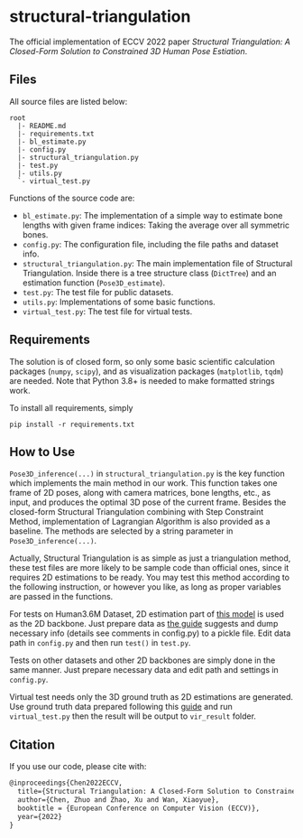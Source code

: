 # structural-triangulation

The official implementation of ECCV 2022 paper *Structural Triangulation: A Closed-Form Solution to Constrained 3D Human Pose Estiation*.

## Files

All source files are listed below:

```
root
  |- README.md
  |- requirements.txt
  |- bl_estimate.py
  |- config.py
  |- structural_triangulation.py
  |- test.py
  |- utils.py
  `- virtual_test.py
```

Functions of the source code are:

* `bl_estimate.py`: The implementation of a simple way to estimate bone lengths with given frame indices: Taking the average over all symmetric bones.
* `config.py`: The configuration file, including the file paths and dataset info. 
* `structural_triangulation.py`: The main implementation file of Structural Triangulation. Inside there is a tree structure class (`DictTree`) and an estimation function (`Pose3D_estimate`).
* `test.py`: The test file for public datasets.
* `utils.py`: Implementations of some basic functions.
* `virtual_test.py`: The test file for virtual tests.


## Requirements

The solution is of closed form, so only some basic scientific calculation packages (`numpy`, `scipy`), and as visualization packages (`matplotlib`, `tqdm`) are needed. Note that Python 3.8+ is needed to make formatted strings work.

To install all requirements, simply

```shell
pip install -r requirements.txt
```

## How to Use

`Pose3D_inference(...)` in `structural_triangulation.py` is the key function which implements the main method in our work. This function takes one frame of 2D poses, along with camera matrices, bone lengths, etc., as input, and produces the optimal 3D pose of the current frame. Besides the closed-form Structural Triangulation combining with Step Constraint Method, implementation of Lagrangian Algorithm is also provided as a baseline. The methods are selected by a string parameter in `Pose3D_inference(...)`.

Actually, Structural Triangulation is as simple as just a triangulation method, these test files are more likely to be sample code than official ones, since it requires 2D estimations to be ready. You may test this method according to the following instruction, or however you like, as long as proper variables are passed in the functions.

For tests on Human3.6M Dataset, 2D estimation part of [this model](https://github.com/karfly/learnable-triangulation-pytorch) is used as the 2D backbone. Just prepare data as [the guide](https://github.com/karfly/learnable-triangulation-pytorch/blob/master/mvn/datasets/human36m_preprocessing/README.md) suggests and dump necessary info (details see comments in config.py) to a pickle file. Edit data path in `config.py` and then run `test()` in `test.py`.

Tests on other datasets and other 2D backbones are simply done in the same manner. Just prepare necessary data and edit path and settings in `config.py`.

Virtual test needs only the 3D ground truth as 2D estimations are generated. Use ground truth data prepared following this [guide](https://github.com/karfly/learnable-triangulation-pytorch/blob/master/mvn/datasets/human36m_preprocessing/README.md) and run `virtual_test.py` then the result will be output to `vir_result` folder.

## Citation
If you use our code, please cite with:

```latex
@inproceedings{Chen2022ECCV,
  title={Structural Triangulation: A Closed-Form Solution to Constrained 3D Human Pose Estiation},
  author={Chen, Zhuo and Zhao, Xu and Wan, Xiaoyue},
  booktitle = {European Conference on Computer Vision (ECCV)},
  year={2022}
}
```
